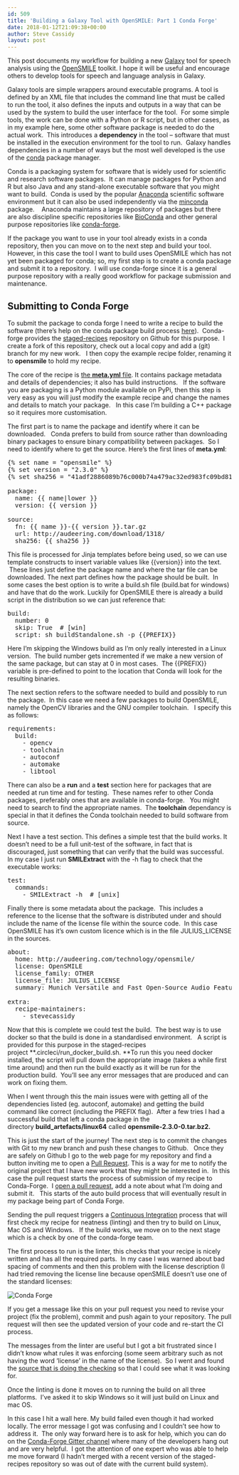 ```yaml
---
id: 509
title: 'Building a Galaxy Tool with OpenSMILE: Part 1 Conda Forge'
date: 2018-01-12T21:09:38+00:00
author: Steve Cassidy
layout: post
---
```

This post documents my workflow for building a new [Galaxy](https://galaxyproject.org/) tool for speech analysis using the [OpenSMILE](http://audeering.com/technology/opensmile/) toolkit. I hope it will be useful and encourage others to develop tools for speech and language analysis in Galaxy.

Galaxy tools are simple wrappers around executable programs. A tool is defined by an XML file that includes the command line that must be called to run the tool, it also defines the inputs and outputs in a way that can be used by the system to build the user interface for the tool.  For some simple tools, the work can be done with a Python or R script, but in other cases, as in my example here, some other software package is needed to do the actual work.  This introduces a **dependency** in the tool &#8211; software that must be installed in the execution environment for the tool to run.  Galaxy handles dependencies in a number of ways but the most well developed is the use of the [conda](https://conda.io/docs/) package manager.

Conda is a packaging system for software that is widely used for scientific and research software packages.  It can manage packages for Python and R but also Java and any stand-alone executable software that you might want to build.  Conda is used by the popular [Anaconda](https://anaconda.org/) scientific software environment but it can also be used independently via the [minconda](https://conda.io/miniconda.html) package.    Anaconda maintains a large repository of packages but there are also discipline specific repositories like [BioConda](https://bioconda.github.io/) and other general purpose repositories like [conda-forge](https://conda-forge.org/).

If the package you want to use in your tool already exists in a conda repository, then you can move on to the next step and build your tool. However, in this case the tool I want to build uses OpenSMILE which has not yet been packaged for conda; so, my first step is to create a conda package and submit it to a repository.  I will use conda-forge since it is a general purpose repository with a really good workflow for package submission and maintenance.

## Submitting to Conda Forge

To submit the package to conda forge I need to write a recipe to build the software (there&#8217;s help on the conda package build process [here](https://conda.io/docs/user-guide/tasks/build-packages/index.html)).  Conda-forge provides the [staged-recipes](https://github.com/conda-forge/staged-recipes) repository on Github for this purpose.  I create a fork of this repository, check out a local copy and add a (git) branch for my new work.   I then copy the example recipe folder, renaming it to **opensmile** to hold my recipe.

The core of the recipe is [the **meta.yml** file](https://conda.io/docs/user-guide/tasks/build-packages/define-metadata.html). It contains package metadata and details of dependencies; it also has build instructions.   If the software you are packaging is a Python module available on PyPi, then this step is very easy as you will just modify the example recipe and change the names and details to match your package.   In this case I&#8217;m building a C++ package so it requires more customisation.

The first part is to name the package and identify where it can be downloaded.   Conda prefers to build from source rather than downloading binary packages to ensure binary compatibility between packages.  So I need to identify where to get the source. Here&#8217;s the first lines of **meta.yml**:

<pre>{% set name = "opensmile" %}
{% set version = "2.3.0" %}
{% set sha256 = "41adf2886089b76c000b74a479ac32ed983fc09bd81d1e9df4b0f4999ee71c7f" %}

package:
  name: {{ name|lower }}
  version: {{ version }}

source:
  fn: {{ name }}-{{ version }}.tar.gz
  url: http://audeering.com/download/1318/
  sha256: {{ sha256 }}</pre>

This file is processed for Jinja templates before being used, so we can use template constructs to insert variable values like {{version}} into the text.   These lines just define the package name and where the tar file can be downloaded. The next part defines how the package should be built.  In some cases the best option is to write a build.sh file (build.bat for windows) and have that do the work. Luckily for OpenSMILE there is already a build script in the distribution so we can just reference that:

<pre>build:
  number: 0
  skip: True  # [win]
  script: sh buildStandalone.sh -p {{PREFIX}}</pre>

Here I&#8217;m skipping the Windows build as I&#8217;m only really interested in a Linux version.  The build number gets incremented if we make a new version of the same package, but can stay at 0 in most cases.  The {{PREFIX}} variable is pre-defined to point to the location that Conda will look for the resulting binaries.

The next section refers to the software needed to build and possibly to run the package.  In this case we need a few packages to build OpenSMILE, namely the OpenCV libraries and the GNU compiler toolchain.   I specify this as follows:

<pre>requirements:
  build:
    - opencv
    - toolchain
    - autoconf
    - automake
    - libtool</pre>

There can also be a **run** and a **test** section here for packages that are needed at run time and for testing.  These names refer to other Conda packages, preferably ones that are available in conda-forge.   You might need to search to find the appropriate names.  The **toolchain** dependancy is special in that it defines the Conda toolchain needed to build software from source.

Next I have a test section. This defines a simple test that the build works. It doesn&#8217;t need to be a full unit-test of the software, in fact that is discouraged, just something that can verify that the build was successful.  In my case I just run **SMILExtract** with the -h flag to check that the executable works:

<pre>test:
  commands:
    - SMILExtract -h  # [unix]</pre>

Finally there is some metadata about the package.  This includes a reference to the license that the software is distributed under and should include the name of the license file within the source code.  In this case OpenSMILE has it&#8217;s own custom licence which is in the file JULIUS_LICENSE in the sources.

<pre>about:
  home: http://audeering.com/technology/opensmile/
  license: OpenSMILE
  license_family: OTHER
  license_file: JULIUS_LICENSE
  summary: Munich Versatile and Fast Open-Source Audio Feature Extractor

extra:
  recipe-maintainers:
    - stevecassidy</pre>

Now that this is complete we could test the build.  The best way is to use docker so that the build is done in a standardised environment.   A script is provided for this purpose in the staged-recipes project **.circleci/run\_docker\_build.sh. **To run this you need docker installed, the script will pull down the appropriate image (takes a while first time around) and then run the build exactly as it will be run for the production build.  You&#8217;ll see any error messages that are produced and can work on fixing them.

When I went through this the main issues were with getting all of the dependencies listed (eg. autoconf, automake) and getting the build command like correct (including the PREFIX flag).  After a few tries I had a successful build that left a conda package in the directory **build_artefacts/linux64** called **opensmile-2.3.0-0.tar.bz2.**

This is just the start of the journey! The next step is to commit the changes with Git to my new branch and push these changes to Github.   Once they are safely on Github I go to the web page for my repository and find a button inviting me to open a [Pull Request](https://help.github.com/articles/about-pull-requests/). This is a way for me to notify the original project that I have new work that they might be interested in.  In this case the pull request starts the process of submission of my recipe to Conda-Forge.  I [open a pull request](https://github.com/conda-forge/staged-recipes/pull/4779), add a note about what I&#8217;m doing and submit it.   This starts of the auto build process that will eventually result in my package being part of Conda Forge.

Sending the pull request triggers a [Continuous Integration](https://en.wikipedia.org/wiki/Continuous_integration) process that will first check my recipe for neatness (linting) and then try to build on Linux, Mac OS and Windows.   If the build works, we move on to the next stage which is a check by one of the conda-forge team.

The first process to run is the linter, this checks that your recipe is nicely written and has all the required parts.  In my case I was warned about bad spacing of comments and then this problem with the license description (I had tried removing the license line because openSMILE doesn&#8217;t use one of the standard licenses:

![Conda Forge]({{"/wp-content/uploads/2018/01/condforge-screenshot-lint.png"|relative_url}})

If you get a message like this on your pull request you need to revise your project (fix the problem), commit and push again to your repository. The pull request will then see the updated version of your code and re-start the CI process.

The messages from the linter are useful but I got a bit frustrated since I didn&#8217;t know what rules it was enforcing (some seem arbitrary such as not having the word &#8216;license&#8217; in the name of the license).  So I went and found the [source that is doing the checking](https://github.com/conda-forge/conda-smithy/blob/master/conda_smithy/lint_recipe.py) so that I could see what it was looking for.

Once the linting is done it moves on to running the build on all three platforms.  I&#8217;ve asked it to skip Windows so it will just build on Linux and mac OS.

In this case I hit a wall here. My build failed even though it had worked locally. The error message I got was confusing and I couldn&#8217;t see how to address it.  The only way forward here is to ask for help, which you can do on the [Conda-Forge Gitter channel](https://gitter.im/conda-forge/conda-forge.github.io) where many of the developers hang out and are very helpful.  I got the attention of one expert who was able to help me move forward (I hadn&#8217;t merged with a recent version of the staged-recipes repository so was out of date with the current build system).
